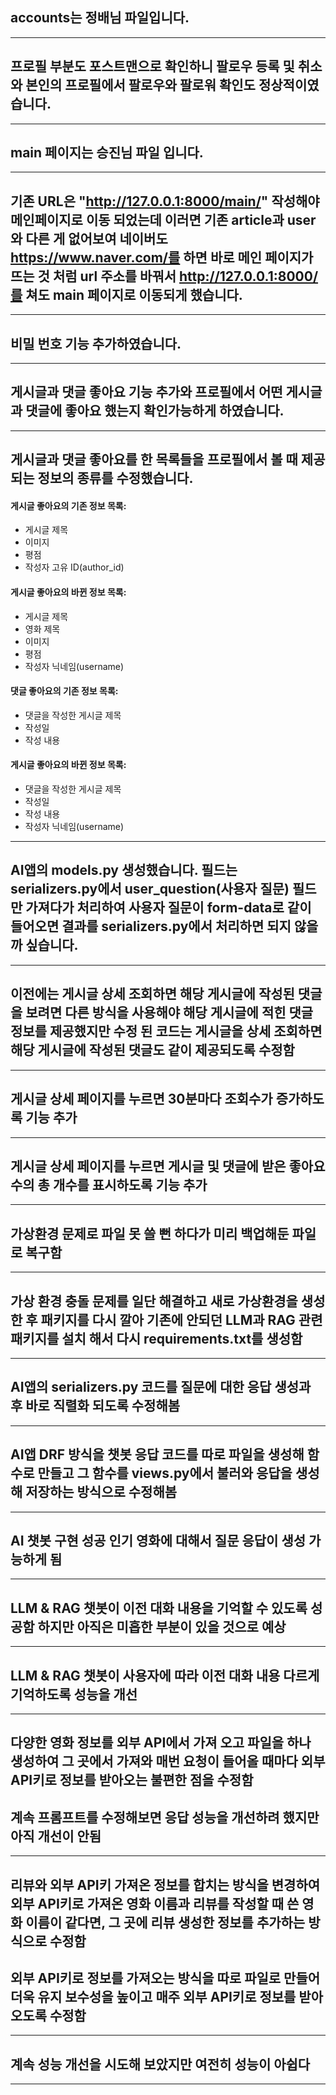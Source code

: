 ## accounts는 정배님 파일입니다.
---
## 프로필 부분도 포스트맨으로 확인하니 팔로우 등록 및 취소와 본인의 프로필에서 팔로우와 팔로워 확인도 정상적이였습니다.
---
## main 페이지는 승진님 파일 입니다.
---
## 기존 URL은 "http://127.0.0.1:8000/main/" 작성해야 메인페이지로 이동 되었는데 이러면 기존 article과 user와 다른 게 없어보여 네이버도 https://www.naver.com/를 하면 바로 메인 페이지가 뜨는 것 처럼 url 주소를 바꿔서 http://127.0.0.1:8000/를 쳐도 main 페이지로 이동되게 했습니다.
---
## 비밀 번호 기능 추가하였습니다.
---
## 게시글과 댓글 좋아요 기능 추가와 프로필에서 어떤 게시글과 댓글에 좋아요 했는지 확인가능하게 하였습니다.
---
## 게시글과 댓글 좋아요를 한 목록들을 프로필에서 볼 때 제공되는 정보의 종류를 수정했습니다.


#### 게시글 좋아요의 기존 정보 목록:
- 게시글 제목
- 이미지
- 평점
- 작성자 고유 ID(author_id)

#### 게시글 좋아요의 바뀐 정보 목록:
- 게시글 제목
- 영화 제목
- 이미지
- 평점
- 작성자 닉네임(username)


#### 댓글 좋아요의 기존 정보 목록:
- 댓글을 작성한 게시글 제목
- 작성일
- 작성 내용

#### 게시글 좋아요의 바뀐 정보 목록:
- 댓글을 작성한 게시글 제목
- 작성일
- 작성 내용
- 작성자 닉네임(username)

---
## AI앱의 models.py 생성했습니다. 필드는 serializers.py에서 user_question(사용자 질문) 필드만 가져다가 처리하여 사용자 질문이 form-data로 같이 들어오면 결과를 serializers.py에서 처리하면 되지 않을까 싶습니다. 
---
## 이전에는 게시글 상세 조회하면 해당 게시글에 작성된 댓글을 보려면 다른 방식을 사용해야 해당 게시글에 적힌 댓글 정보를 제공했지만 수정 된 코드는 게시글을 상세 조회하면 해당 게시글에 작성된 댓글도 같이 제공되도록 수정함
---
## 게시글 상세 페이지를 누르면 30분마다 조회수가 증가하도록 기능 추가
---
## 게시글 상세 페이지를 누르면 게시글 및 댓글에 받은 좋아요 수의 총 개수를 표시하도록 기능 추가
---
## 가상환경 문제로 파일 못 쓸 뻔 하다가 미리 백업해둔 파일로 복구함
---
## 가상 환경 충돌 문제를 일단 해결하고 새로 가상환경을 생성한 후 패키지를 다시 깔아 기존에 안되던 LLM과 RAG 관련 패키지를 설치 해서 다시 requirements.txt를 생성함
---
## AI앱의 serializers.py 코드를 질문에 대한 응답 생성과 후 바로 직렬화 되도록 수정해봄
---
## AI앱 DRF 방식을 챗봇 응답 코드를 따로 파일을 생성해 함수로 만들고 그 함수를 views.py에서 불러와 응답을 생성해 저장하는 방식으로 수정해봄
---
## AI 챗봇 구현 성공 인기 영화에 대해서 질문 응답이 생성 가능하게 됨
---
## LLM & RAG 챗봇이 이전 대화 내용을 기억할 수 있도록 성공함 하지만 아직은 미흡한 부분이 있을 것으로 예상
---
## LLM & RAG 챗봇이 사용자에 따라 이전 대화 내용 다르게 기억하도록 성능을 개선
---
## 다양한 영화 정보를 외부 API에서 가져 오고 파일을 하나 생성하여 그 곳에서 가져와 매번 요청이 들어올 때마다 외부 API키로 정보를 받아오는 불편한 점을 수정함
## 계속 프롬프트를 수정해보면 응답 성능을 개선하려 했지만 아직 개선이 안됨
---
## 리뷰와 외부 API키 가져온 정보를 합치는 방식을 변경하여 외부 API키로 가져온 영화 이름과 리뷰를 작성할 때 쓴 영화 이름이 같다면, 그 곳에 리뷰 생성한 정보를 추가하는 방식으로 수정함
## 외부 API키로 정보를 가져오는 방식을 따로 파일로 만들어 더욱 유지 보수성을 높이고 매주 외부 API키로 정보를 받아오도록 수정함
---
## 계속 성능 개선을 시도해 보았지만 여전히 성능이 아쉽다
---